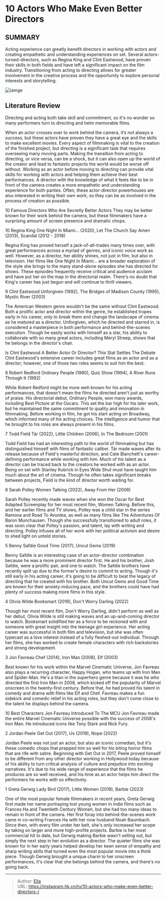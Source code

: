 # 10 Actors Who Make Even Better Directors 


## SUMMARY 



 Acting experience can greatly benefit directors in working with actors and creating empathetic and understanding experiences on set. 
 Several actors-turned-directors, such as Regina King and Clint Eastwood, have proven their skills in both fields and have left a significant impact on the film industry. 
 Transitioning from acting to directing allows for greater involvement in the creative process and the opportunity to explore personal interests and storytelling. 

![iamge](https://static1.srcdn.com/wordpress/wp-content/uploads/2024/01/jordan-peele-as-rell-williams-oil-dresden-from-keanu-olivia-wilde-as-bunny-from-don-t-worry-darling-greta-gerwig-as-abbie-porter-from-20th-century-women.jpg)

## Literature Review

Directing and acting both take skill and commitment, so it&#39;s no wonder so many performers turn to directing and helm memorable films. 




When an actor crosses over to work behind the camera, it’s not always a success, but these actors have proven they have a great eye and the skills to make excellent movies. Every aspect of filmmaking is vital to the creation of the finished project, but directing is a significant task that requires overseeing many moving parts. Making the transition from acting to directing, or vice versa, can be a shock, but it can also open up the world of the creator and lead to fantastic projects the world would be worse off without.
Working as an actor before moving to directing can provide vital skills for working with actors and helping them achieve their best performances. A director with the knowledge of what it feels like to be in front of the camera creates a more empathetic and understanding experience for both parties. Often, these actor-director powerhouses are also interested in writing their own work, so they can be as involved in the process of creation as possible.
            
 
 10 Famous Directors Who Are Secretly Better Actors 
They may be better known for their work behind the camera, but these filmmakers have a surprising amount of screen presence and dramatic chops.












 








 10  Regina King 
One Night In Miami... (2020), Let The Church Say Amen (2013), Scandal (2012 - 2018)
        

Regina King has proved herself a jack-of-all-trades many times over, with great performances across a myriad of genres, and iconic voice work as well. However, as a director, her ability shines, not just in film, but also in television. Her films like One Night In Miami... are a broader exploration of the style she brings to the many stand-alone episodes she has directed for shows. These episodes frequently receive critical and audience acclaim and have put her on the map in the directorial realm. There&#39;s no doubt that King&#39;s career has just begun and will continue to thrill viewers.





 9  Clint Eastwood 
Unforgiven (1992), The Bridges of Madison County (1995), Mystic River (2003)


 







The American Western genre wouldn&#39;t be the same without Clint Eastwood. Both a prolific actor and director within the genre, he established tropes early in his career, only to break them and change the landscape of cinema as he matured as a director. Unforgiven, which he directed and starred in, is considered a masterpiece in both performance and behind-the-scenes execution. Though he easily works with himself as a star, his ability to collaborate with so many great actors, including Meryl Streep, shows that he belongs in the director&#39;s chair.
            
 
 Is Clint Eastwood A Better Actor Or Director? This Stat Settles The Debate 
Clint Eastwood&#39;s extensive career includes great films as an actor and as a director; however, one of those two roles seems to suit him the best.








 8  Robert Redford 
Ordinary People (1980), Quiz Show (1994), A River Runs Through It (1992)
        

While Robert Redford might be more well-known for his acting performances, that doesn&#39;t mean the films he directed aren&#39;t just as worthy of praise. His directorial debut, Ordinary People, won many awards, including Best Picture at the Oscars. This set the bar high for his later work, but he maintained the same commitment to quality and innovation in filmmaking. Before working in film, he got his start acting on Broadway, which informed many of his acting choices. The intelligence and humor that he brought to his roles are always present in his films.





 7  Todd Field 
Tár (2022), Little Children (2006), In The Bedroom (2001)
        

Todd Field has had an interesting path to the world of filmmaking but has distinguished himself with films of fantastic caliber. Tár made waves after its release because of Field&#39;s masterful direction, and Cate Blanchett&#39;s career-defining performance while working with him. Much of his talent as a director can be traced back to the creators he worked with as an actor. Being on set with Stanley Kubrick in Eyes Wide Shut must have taught him much about the art of cinema. Though he often takes significant breaks between projects, Field is the kind of director worth waiting for.





 6  Sarah Polley 
Women Talking (2022), Away From Her (2006)
        

Sarah Polley recently made waves when she won the Oscar for Best Adapted Screenplay for her most recent film, Women Talking. Before this, and her earlier films and TV shows, Polley was a child star in the series Ramona and Road To Avonlea, as well as many films like The Adventures Of Baron Munchausen. Though she successfully transitioned to adult roles, it was soon clear that Polley&#39;s passion, and talent, lay with writing and directing. Polley infuses all of her work with her political activism and desire to shed light on untold stories.





 5  Benny Safdie 
Good Time (2017), Uncut Gems (2019)


 







Benny Safdie is an interesting case of an actor-director combination because he was a more prominent director first. He and his brother, Josh Safdie, were a prolific pair, and one to watch. The Safdie brothers have recently split up due to the former&#39;s desire to commit to acting. Though it&#39;s still early in his acting career, it&#39;s going to be difficult to beat the legacy of directing that he created with his brother. Both Uncut Gems and Good Time are known for their anxiety-inducing pace, and the brothers could have had plenty of success making more films in this style.





 4  Olivia Wilde 
Booksmart (2019), Don&#39;t Worry Darling (2022)
        

Though her most recent film, Don&#39;t Worry Darling, didn&#39;t perform as well as her debut, Olivia Wilde is still making waves and an up-and-coming director to watch. Booksmart solidified her as a force to be reckoned with and someone with great insight into the teenage girl experience. Her acting career was successful in both film and television, but she was often typecast as a love interest instead of a fully fleshed-out individual. Through her films, she has worked to create female characters with rich backstories and strong development. 





 3  Jon Favreau 
Chef (2014), Iron Man (2008), Elf (2003)
        

Best known for his work within the Marvel Cinematic Universe, Jon Favreau also plays a recurring character, Happy Hogan, who teams up with Iron Man and Spider-Man. He&#39;s a titan in the superhero genre because it was he who directed the first Iron Man in 2008, which kicked off the popularity of Marvel onscreen in the twenty-first century. Before that, he had proved his talent in comedy and drama with films like Elf and Chef. Favreau makes a fun sidekick and comedic relief in his acting roles, but they don&#39;t come close to the talent he displays behind the camera.
            
 
 10 Best Characters Jon Favreau Introduced To The MCU 
Jon Favreau made the entire Marvel Cinematic Universe possible with the success of 2008&#39;s Iron Man. He introduced icons like Tony Stark and Nick Fury.








 2  Jordan Peele 
Get Out (2017), Us (2019), Nope (2022)
        

Jordan Peele was not just an actor, but also an iconic comedian, but it&#39;s these comedic chops that prepped him so well for his biting horror films that are rife with satire. Beginning with Get Out in 2017, Peele proved himself to be different from any other director working in Hollywood today because of his ability to turn critical analysis of culture and prejudice into exciting narratives. It&#39;s due to his wide range of experience that the films he produces are so well received, and his time as an actor helps him direct the performers he works with so effectively.





 1  Greta Gerwig 
Lady Bird (2017), Little Women (2019), Barbie (2023)


 







One of the most popular female filmmakers in recent years, Greta Gerwig first made her name portraying lost young women in indie films such as Frances Ha and Twentieth Century Women, but she had too many ideas to remain in front of the camera. Her first foray into behind-the-scenes work came in co-writing Frances Ha with her now husband Noah Baumbach. Since then, with every film under her belt, she&#39;s only increased her scope by taking on larger and more high-profile projects. 
Barbie is her most commercial hit to date, but Gerwig making Barbie wasn&#39;t selling out, but simply the next step in her evolution as a director. The quieter films she was known for in her early years helped develop her keen sense of empathy and sharp writing skills that turned even the most popular movie into a think piece. Though Gerwig brought a unique charm to her onscreen performances, it&#39;s clear that she belongs behind the camera, and there&#39;s no going back.


---

> Author: [Ella](https://instagram.hk.cn/)  
> URL: https://instagram.hk.cn/tv/10-actors-who-make-even-better-directors-/  

